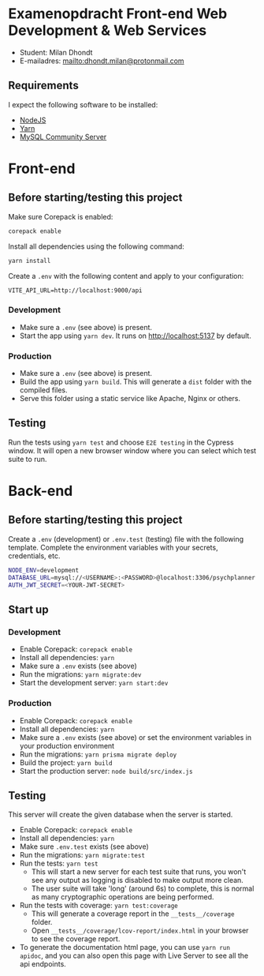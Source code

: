# Examenopdracht Front-end Web Development & Web Services

- Student: Milan Dhondt
- E-mailadres: <mailto:dhondt.milan@protonmail.com>

## Requirements

I expect the following software to be installed:
- [NodeJS](https://nodejs.org)
- [Yarn](https://yarnpkg.com)
- [MySQL Community Server](https://dev.mysql.com/downloads/mysql/)

# Front-end

## Before starting/testing this project

Make sure Corepack is enabled:

```bash
corepack enable
```

Install all dependencies using the following command:

```bash
yarn install
```

Create a `.env` with the following content and apply to your configuration:

```dotenv
VITE_API_URL=http://localhost:9000/api
```

### Development

- Make sure a `.env` (see above) is present.
- Start the app using `yarn dev`. It runs on <http://localhost:5137> by default.

### Production

- Make sure a `.env` (see above) is present.
- Build the app using `yarn build`. This will generate a `dist` folder with the compiled files.
- Serve this folder using a static service like Apache, Nginx or others.

## Testing

Run the tests using `yarn test` and choose `E2E testing` in the Cypress window. It will open a new browser window where you can select which test suite to run.

# Back-end

## Before starting/testing this project

Create a `.env` (development) or `.env.test` (testing) file with the following template.
Complete the environment variables with your secrets, credentials, etc.

```bash
NODE_ENV=development
DATABASE_URL=mysql://<USERNAME>:<PASSWORD>@localhost:3306/psychplanner
AUTH_JWT_SECRET=<YOUR-JWT-SECRET>
```
## Start up

### Development

- Enable Corepack: `corepack enable`
- Install all dependencies: `yarn`
- Make sure a `.env` exists (see above)
- Run the migrations: `yarn migrate:dev`
- Start the development server: `yarn start:dev`

### Production

- Enable Corepack: `corepack enable`
- Install all dependencies: `yarn`
- Make sure a `.env` exists (see above) or set the environment variables in your production environment
- Run the migrations: `yarn prisma migrate deploy`
- Build the project: `yarn build`
- Start the production server: `node build/src/index.js`
## Testing

This server will create the given database when the server is started.

- Enable Corepack: `corepack enable`
- Install all dependencies: `yarn`
- Make sure `.env.test` exists (see above)
- Run the migrations: `yarn migrate:test`
- Run the tests: `yarn test`
  - This will start a new server for each test suite that runs, you won't see any output as logging is disabled to make output more clean.
  - The user suite will take 'long' (around 6s) to complete, this is normal as many cryptographic operations are being performed.
- Run the tests with coverage: `yarn test:coverage`
  - This will generate a coverage report in the `__tests__/coverage` folder.
  - Open `__tests__/coverage/lcov-report/index.html` in your browser to see the coverage report.
- To generate the documentation html page, you can use `yarn run apidoc`, and you can also open this page with Live Server to see all the api endpoints.
